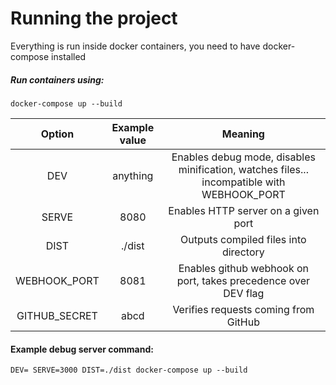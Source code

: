 # Running the project

Everything is run inside docker containers, you need to have docker-compose installed

##### Run containers using:

`docker-compose up --build`

|    Option     | Example value |                                          Meaning                                           |
| :-----------: | :-----------: | :----------------------------------------------------------------------------------------: |
|      DEV      |   anything    | Enables debug mode, disables minification, watches files... incompatible with WEBHOOK_PORT |
|     SERVE     |     8080      |                            Enables HTTP server on a given port                             |
|     DIST      |    ./dist     |                           Outputs compiled files into directory                            |
| WEBHOOK_PORT  |     8081      |               Enables github webhook on port, takes precedence over DEV flag               |
| GITHUB_SECRET |     abcd      |                            Verifies requests coming from GitHub                            |

#### Example debug server command:

`DEV= SERVE=3000 DIST=./dist docker-compose up --build`
